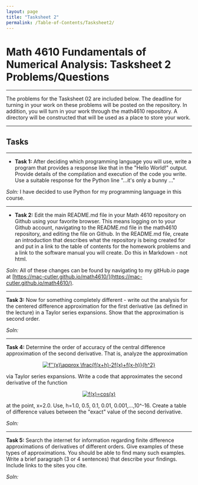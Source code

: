 ```yaml
---
layout: page
title: "Tasksheet 2"
permalink: /Table-of-Contents/Tasksheet2/
---
```

# Math 4610 Fundamentals of Numerical Analysis: Tasksheet 2 Problems/Questions

___

The problems for the Tasksheet 02 are included below. The deadline for turning in your work on these problems will be posted on the repository. 
In addition, you will turn in your work through the math4610 repository. A directory will be constructed that will be used as a place to store your work.

___
## Tasks

___
* __Task 1:__ After deciding which programming language you will use, write a program that provides a response like that in the "Hello World!" output. 
Provide details of the compilation and execution of the code you write. Use a suitable response for the Python line "...it's only a bunny ..."

*Soln:* I have decided to use Python for my programming language in this course. 

___
* __Task 2:__ Edit the main README.md file in your Math 4610 repository on Github using your favorite browser. This means logging on to your 
Github account, navigating to the README.md file in the math4610 repository, and editing the file on Github. In the README.md file, create an 
introduction that describes what the repository is being created for and put in a link to the table of contents for the homework problems and 
a link to the software manual you will create. Do this in Markdown - not html.

*Soln:* All of these changes can be found by navigating to my gitHub.io page at [https://mac-cutler.github.io/math4610/](https://mac-cutler.github.io/math4610/). 

___
__Task 3:__ Now for something completely different - write out the analysis for the centered difference approximation for the first derivative (as defined in 
the lecture) in a Taylor series expansions. Show that the approximation is second order. 

*Soln:* 

___
__Task 4:__ Determine the order of accuracy of the central difference approximation of the second derivative. That is, analyze the approximation
<p align="center">
<a href="https://www.codecogs.com/eqnedit.php?latex=f''(x)\approx&space;\frac{f(x&plus;h)-2f(x)&plus;f(x-h)}{h^2}" 
   target="_blank"><img src="https://latex.codecogs.com/png.latex?f''(x)\approx&space;\frac{f(x&plus;h)-2f(x)&plus;f(x-h)}{h^2}" 
                        title="f''(x)\approx \frac{f(x+h)-2f(x)+f(x-h)}{h^2}" /></a>
</p>
via Taylor series expansions. Write a code that approximates the second derivative of the function

<p align="center">
  <a href="https://www.codecogs.com/eqnedit.php?latex=f(x)=cos(x)" target="_blank">
    <img src="https://latex.codecogs.com/png.latex?f(x)=cos(x)" title="f(x)=cos(x)" /></a>
</p>
at the point, x=2.0. Use, h=1.0, 0.5, 0.1, 0.01, 0.001,...,10^-16. Create a table of difference values between the "exact" value of the second derivative.

*Soln:*

___
__Task 5:__ Search the internet for information regarding finite difference approximations of derivatives of different orders. Give examples of these types 
of approximations. You should be able to find many such examples. Write a brief paragraph (3 or 4 sentences) that describe your findings. Include links to 
the sites you cite.

*Soln:* 


